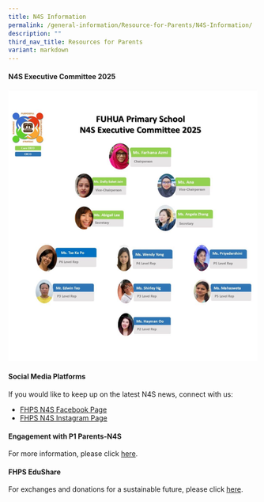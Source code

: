```yaml
---
title: N4S Information
permalink: /general-information/Resource-for-Parents/N4S-Information/
description: ""
third_nav_title: Resources for Parents
variant: markdown
---
```

#### **N4S Executive Committee 2025**


![](/images/WhatsApp_Image_2025_01_10_at_2_49_24_PM.jpg)
#### **Social Media Platforms**


If you would like to keep up on the latest N4S news, connect with us:  

*   [FHPS N4S Facebook Page](https://www.facebook.com/fhpsn4s)
*   [FHPS N4S Instagram Page](https://www.instagram.com/n4s_fhps/)

#### **Engagement with P1 Parents-N4S**

For more information, please click [here](/files/Resource%20for%20Parents/N4S%20Information/2024_P1_e_Orientation_N4S.pdf).

#### **FHPS EduShare**
For exchanges and donations for a sustainable future, please click [here](https://www.facebook.com/groups/1305800426783853/).